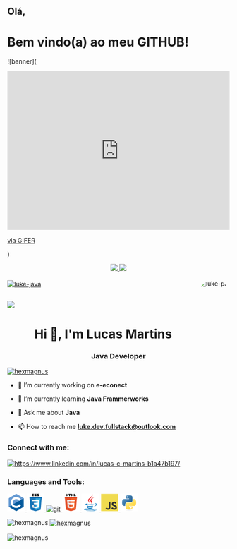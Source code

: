 ## Olá, 
# Bem vindo(a) ao meu GITHUB!

![banner](<div style="padding-top:71.500%;position:relative;"><iframe src="https://gifer.com/embed/7W7E" width="100%" height="100%" style='position:absolute;top:0;left:0;' frameBorder="0" allowFullScreen></iframe></div><p><a href="https://gifer.com">via GIFER</a></p>)


<div align="center">
  <a href="https://github.com/HexMagnus">
  <img height="180em" src="https://github-readme-stats.vercel.app/api?username=HexMagnus&show_icons=true&theme=dracula&include_all_commits=true&count_private=true"/>
  <img height="180em" src="https://github-readme-stats.vercel.app/api/top-langs/?username=HexMagnus&layout=compact&langs_count=7&theme=dracula"/>
</div>
<div style="display: inline_block"><br>
  <img align="center" alt="luke-java" height="30" width="40"src="https://cdn.jsdelivr.net/gh/devicons/devicon/icons/java/java-original.svg" />
  <img align="right" alt="luke-pic" height="150" style="border-radius:50px;" <img src="https://res.cloudinary.com/practicaldev/image/fetch/s--Lw2qLPol--/c_limit%2Cf_auto%2Cfl_progressive%2Cq_66%2Cw_880/https://dev-to-uploads.s3.amazonaws.com/uploads/articles/wrfyd6sxf6b9p609arjq.gif" />
</div>
  
  ##
 
<div> 
  <a href="https://i.gifer.com/7W7E.gif" target="_blank"><img src="https://i.gifer.com/7W7E.gif"></a> 
  
 
</div>

<h1 align="center">Hi 👋, I'm Lucas Martins</h1>
<h3 align="center">Java Developer</h3>

<p align="left"> <a href="https://github.com/ryo-ma/github-profile-trophy"><img src="https://github-profile-trophy.vercel.app/?username=hexmagnus" alt="hexmagnus" /></a> </p>

- 🔭 I’m currently working on **e-econect**

- 🌱 I’m currently learning **Java Frammerworks**

- 💬 Ask me about **Java**

- 📫 How to reach me **luke.dev.fullstack@outlook.com**

<h3 align="left">Connect with me:</h3>
<p align="left">
<a href="https://linkedin.com/in/https://www.linkedin.com/in/lucas-c-martins-b1a47b197/" target="blank"><img align="center" src="https://raw.githubusercontent.com/rahuldkjain/github-profile-readme-generator/master/src/images/icons/Social/linked-in-alt.svg" alt="https://www.linkedin.com/in/lucas-c-martins-b1a47b197/" height="30" width="40" /></a>
</p>

<h3 align="left">Languages and Tools:</h3>
<p align="left"> <a href="https://www.cprogramming.com/" target="_blank" rel="noreferrer"> <img src="https://raw.githubusercontent.com/devicons/devicon/master/icons/c/c-original.svg" alt="c" width="40" height="40"/> </a> <a href="https://www.w3schools.com/css/" target="_blank" rel="noreferrer"> <img src="https://raw.githubusercontent.com/devicons/devicon/master/icons/css3/css3-original-wordmark.svg" alt="css3" width="40" height="40"/> </a> <a href="https://git-scm.com/" target="_blank" rel="noreferrer"> <img src="https://www.vectorlogo.zone/logos/git-scm/git-scm-icon.svg" alt="git" width="40" height="40"/> </a> <a href="https://www.w3.org/html/" target="_blank" rel="noreferrer"> <img src="https://raw.githubusercontent.com/devicons/devicon/master/icons/html5/html5-original-wordmark.svg" alt="html5" width="40" height="40"/> </a> <a href="https://www.java.com" target="_blank" rel="noreferrer"> <img src="https://raw.githubusercontent.com/devicons/devicon/master/icons/java/java-original.svg" alt="java" width="40" height="40"/> </a> <a href="https://developer.mozilla.org/en-US/docs/Web/JavaScript" target="_blank" rel="noreferrer"> <img src="https://raw.githubusercontent.com/devicons/devicon/master/icons/javascript/javascript-original.svg" alt="javascript" width="40" height="40"/> </a> <a href="https://www.python.org" target="_blank" rel="noreferrer"> <img src="https://raw.githubusercontent.com/devicons/devicon/master/icons/python/python-original.svg" alt="python" width="40" height="40"/> </a> </p>

<p><img align="left" src="https://github-readme-stats.vercel.app/api/top-langs?username=hexmagnus&show_icons=true&locale=en&layout=compact" alt="hexmagnus" /></p>

<p>&nbsp;<img align="center" src="https://github-readme-stats.vercel.app/api?username=hexmagnus&show_icons=true&locale=en" alt="hexmagnus" /></p>

<p><img align="center" src="https://github-readme-streak-stats.herokuapp.com/?user=hexmagnus&" alt="hexmagnus" /></p>
